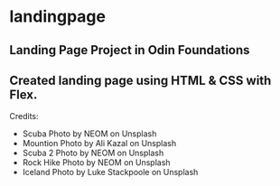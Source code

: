 # landingpage
## Landing Page Project in Odin Foundations

Created landing page using HTML & CSS with Flex.
---
Credits: 
- Scuba Photo by NEOM on Unsplash
- Mountion Photo by Ali Kazal on Unsplash
- Scuba 2 Photo by NEOM on Unsplash
- Rock Hike Photo by NEOM on Unsplash
- Iceland Photo by Luke Stackpoole on Unsplash


